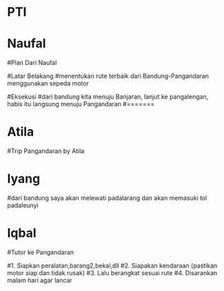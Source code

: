 # PTI

# Naufal
#Plan Dari Naufal

#Latar Belakang
#menentukan rute terbaik dari Bandung-Pangandaran menggunakan sepeda motor

#Eksekusi
#dari bandung kita menuju Banjaran, lanjut ke pangalengan, habis itu langsung menuju Pangandaran
#=======

# Atila
#Trip Pangandaran by Atila

# Iyang
#dari bandung saya akan melewati padalarang dan akan memasuki tol padaleunyi


# Iqbal 

#Tutor ke Pangandaran

#1. Siapkan peralatan,barang2,bekal,dll
#2. Siapakan kendaraan (pastikan motor siap dan tidak rusak)
#3. Lalu berangkat sesuai rute
#4. Disarankan malam hari agar lancar
